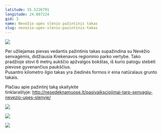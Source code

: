 ```yaml
---
latitude: 55.5226791
longitude: 24.087224
gid: 3
name: Nevėžio upės slėnio pažintinis takas
slug: nevezio-upes-slenio-pazintinis-takas
---
```

![](https://doc-0k-ag-mymaps.googleusercontent.com/untrusted/hostedimage/ihucu48q9m5s1hftel5u85tfdc/n4clle9jlmrskohbl1d43vc0jo/1641717000000/-WPmm_dsOCr8C_2Ftfdhs7CzXYdOD0wc/*/6AIsG_vadnyFNAi9s_bSKvRzqRxFiWI2zaS50oO4-HYutqGnxuex7wfJvMQFGxDwr9kfPb_1QYa-6tQvYyAdQAFKrFSe5S8xRRuZQCLHb6sLn5IsLI8picqOzXOOkqpijfoIkLrJvjWyLlYDk8dORKbgBs5Z4BJJmBwLc0YqOEtpj_qaGDrCxj3gosW4xEZw6?session=0&fife)  
  
Per užliejamas pievas vedantis pažintinis takas supažindina su Nevėžio senvagėmis, didžiausia Krekenavos regioninio parko vertybe. Tako pradžioje stovi 6 metrų aukščio apžvalgos bokštas, iš kurio patogu stebėti pievose gyvenančius paukščius.  
Pusantro kilometro ilgio takas yra žiedinės formos ir eina natūralaus grunto takais.  
  
Plačiau apie pažintinį taką skaitykite tinklaraštyje: http://nesedeknamuose.lt/pasivaiksciojimai-tarp-senvagiu-nevezio-upes-slenyje/  
  
![](https://doc-0o-ag-mymaps.googleusercontent.com/untrusted/hostedimage/ihucu48q9m5s1hftel5u85tfdc/k70rppqrnkon7mvk6h3pvatsb4/1641717000000/-WPmm_dsOCr8C_2Ftfdhs7CzXYdOD0wc/*/6AIsG_vYOqHnVDTz159Cjxb2kNHSUt-GHkcYFpXGosRsolV7q9RxB_KrKTG-nFKef_sJGBwocsoG3eDHaH7molEB15Cg31ePk61E2Y4i5A4Uscgw5uVTV3JGK9HlKu3MZQLLgSoxwI_GWhtFqpXZR_U44zrRQqEcN5Jo8bL1oBTPLtJBOPXtI-Hr4VE1bwYvy?session=0&fife)  
  
![](https://doc-00-ag-mymaps.googleusercontent.com/untrusted/hostedimage/ihucu48q9m5s1hftel5u85tfdc/7h3kqk2s4muqunenfpnh7ga280/1641717000000/-WPmm_dsOCr8C_2Ftfdhs7CzXYdOD0wc/*/6AIsG_vaUnuHArXTMmIQ2SowjCPciEov6Fdo8pkONkzb2cOa79QgjLtxXLuQ0iw70Llcp7ZQx1jJ5AYe4fJ-UHu5aaqgoWk-o9baLsoHYgHn25iJXqL_-4_G9e9FYD549xwMu14_9zbauE3xNCValENVW1eQJ7KA0R6TOekiYOoVfSupf4vUbEbmVKhMRDPQN?session=0&fife)  
  
![](https://doc-08-ag-mymaps.googleusercontent.com/untrusted/hostedimage/ihucu48q9m5s1hftel5u85tfdc/hba7nanjf5i9vtf7rr9p5libps/1641717000000/-WPmm_dsOCr8C_2Ftfdhs7CzXYdOD0wc/*/6AIsG_vaFs197hZC9wfdPMuZiaw5CTIpzgQgky05eFzpa9unIDOcQVAYOez31LHyBSFTrOPQasVI32QC3GECis0AnzZY8VZkLyMNVCbNNWr5z76_xps6JUnaeecEJQPJ3U3pCA16Y-6FVxoaFt0iznvNz3_IaHROl8jYpRBg3xGFrJ-3P5Hz0Ehy5NiAaekhK?session=0&fife)
